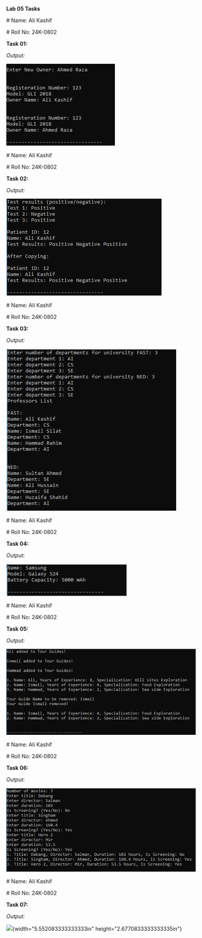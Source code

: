 **Lab 05 Tasks**

\# Name: Ali Kashif

\# Roll No: 24K-0802

**Task 01:**

*Output:*

![](./images/image3.png)

\# Name: Ali Kashif

\# Roll No: 24K-0802

**Task 02:**

*Output:*

![](./images/image1.png)

\# Name: Ali Kashif

\# Roll No: 24K-0802

**Task 03:**

*Output:*

![](./images/image2.png)

\# Name: Ali Kashif

\# Roll No: 24K-0802

**Task 04:**

*Output:*

![](./images/image6.png)

\# Name: Ali Kashif

\# Roll No: 24K-0802

**Task 05:**

*Output:*

![](./images/image4.png)

\# Name: Ali Kashif

\# Roll No: 24K-0802

**Task 06:**

*Output:*

![](./images/image5.png)

\# Name: Ali Kashif

\# Roll No: 24K-0802

**Task 07:**

*Output:*

![](./image7.png){width="5.552083333333333in"
height="2.6770833333333335in"}

